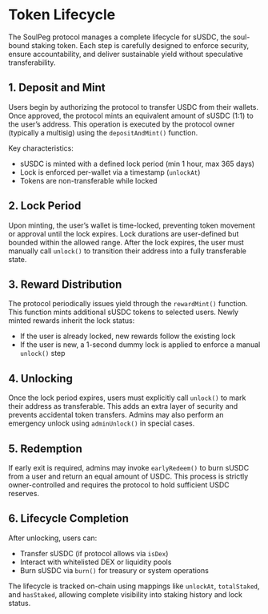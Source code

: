 


# Token Lifecycle

The SoulPeg protocol manages a complete lifecycle for sUSDC, the soul-bound staking token. Each step is carefully designed to enforce security, ensure accountability, and deliver sustainable yield without speculative transferability.

## 1. Deposit and Mint

Users begin by authorizing the protocol to transfer USDC from their wallets. Once approved, the protocol mints an equivalent amount of sUSDC (1:1) to the user’s address. This operation is executed by the protocol owner (typically a multisig) using the `depositAndMint()` function.

Key characteristics:
- sUSDC is minted with a defined lock period (min 1 hour, max 365 days)
- Lock is enforced per-wallet via a timestamp (`unlockAt`)
- Tokens are non-transferable while locked

## 2. Lock Period

Upon minting, the user’s wallet is time-locked, preventing token movement or approval until the lock expires. Lock durations are user-defined but bounded within the allowed range. After the lock expires, the user must manually call `unlock()` to transition their address into a fully transferable state.

## 3. Reward Distribution

The protocol periodically issues yield through the `rewardMint()` function. This function mints additional sUSDC tokens to selected users. Newly minted rewards inherit the lock status:
- If the user is already locked, new rewards follow the existing lock
- If the user is new, a 1-second dummy lock is applied to enforce a manual `unlock()` step

## 4. Unlocking

Once the lock period expires, users must explicitly call `unlock()` to mark their address as transferable. This adds an extra layer of security and prevents accidental token transfers. Admins may also perform an emergency unlock using `adminUnlock()` in special cases.

## 5. Redemption

If early exit is required, admins may invoke `earlyRedeem()` to burn sUSDC from a user and return an equal amount of USDC. This process is strictly owner-controlled and requires the protocol to hold sufficient USDC reserves.

## 6. Lifecycle Completion

After unlocking, users can:
- Transfer sUSDC (if protocol allows via `isDex`)
- Interact with whitelisted DEX or liquidity pools
- Burn sUSDC via `burn()` for treasury or system operations

The lifecycle is tracked on-chain using mappings like `unlockAt`, `totalStaked`, and `hasStaked`, allowing complete visibility into staking history and lock status.